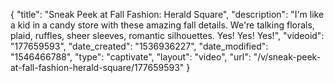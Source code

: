 {
    "title": "Sneak Peek at Fall Fashion: Herald Square",
    "description": "I'm like a kid in a candy store with these amazing fall details. We're talking florals, plaid, ruffles, sheer sleeves, romantic silhouettes.  Yes! Yes! Yes!",
    "videoid": "177659593",
    "date_created": "1536936227",
    "date_modified": "1546466788",
    "type": "captivate",
    "layout": "video",
    "url": "\/v\/sneak-peek-at-fall-fashion-herald-square\/177659593"
}